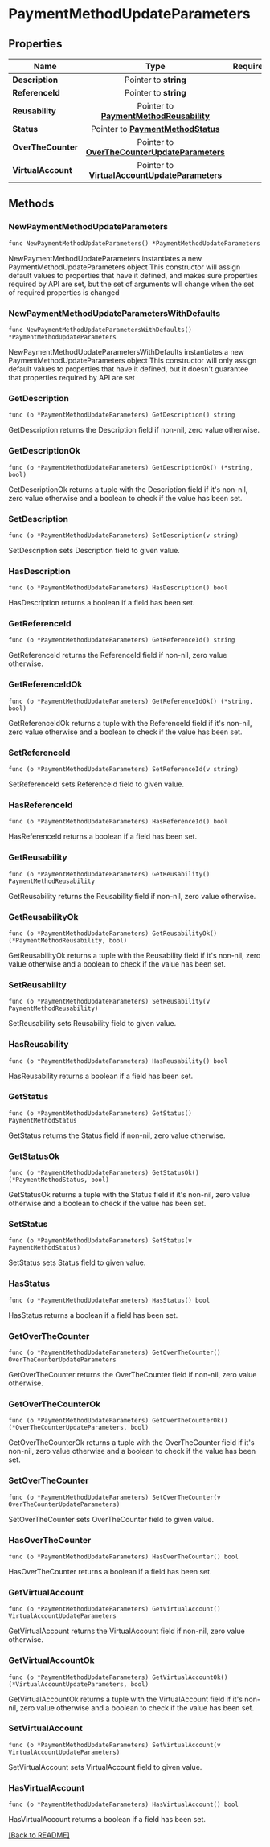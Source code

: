 # PaymentMethodUpdateParameters


## Properties
| Name | Type | Required | Description | Examples |
|------------|:-------------:|:-------------:|-------------|:-------------:|
| **Description** | Pointer to **string** |  |  |  |
| **ReferenceId** | Pointer to **string** |  |  |  |
| **Reusability** | Pointer to [**PaymentMethodReusability**](PaymentMethodReusability.md) |  |  |  |
| **Status** | Pointer to [**PaymentMethodStatus**](PaymentMethodStatus.md) |  |  |  |
| **OverTheCounter** | Pointer to [**OverTheCounterUpdateParameters**](OverTheCounterUpdateParameters.md) |  |  |  |
| **VirtualAccount** | Pointer to [**VirtualAccountUpdateParameters**](VirtualAccountUpdateParameters.md) |  |  |  |

## Methods

### NewPaymentMethodUpdateParameters

`func NewPaymentMethodUpdateParameters() *PaymentMethodUpdateParameters`

NewPaymentMethodUpdateParameters instantiates a new PaymentMethodUpdateParameters object
This constructor will assign default values to properties that have it defined,
and makes sure properties required by API are set, but the set of arguments
will change when the set of required properties is changed

### NewPaymentMethodUpdateParametersWithDefaults

`func NewPaymentMethodUpdateParametersWithDefaults() *PaymentMethodUpdateParameters`

NewPaymentMethodUpdateParametersWithDefaults instantiates a new PaymentMethodUpdateParameters object
This constructor will only assign default values to properties that have it defined,
but it doesn't guarantee that properties required by API are set

### GetDescription

`func (o *PaymentMethodUpdateParameters) GetDescription() string`

GetDescription returns the Description field if non-nil, zero value otherwise.

### GetDescriptionOk

`func (o *PaymentMethodUpdateParameters) GetDescriptionOk() (*string, bool)`

GetDescriptionOk returns a tuple with the Description field if it's non-nil, zero value otherwise
and a boolean to check if the value has been set.

### SetDescription

`func (o *PaymentMethodUpdateParameters) SetDescription(v string)`

SetDescription sets Description field to given value.

### HasDescription

`func (o *PaymentMethodUpdateParameters) HasDescription() bool`

HasDescription returns a boolean if a field has been set.

### GetReferenceId

`func (o *PaymentMethodUpdateParameters) GetReferenceId() string`

GetReferenceId returns the ReferenceId field if non-nil, zero value otherwise.

### GetReferenceIdOk

`func (o *PaymentMethodUpdateParameters) GetReferenceIdOk() (*string, bool)`

GetReferenceIdOk returns a tuple with the ReferenceId field if it's non-nil, zero value otherwise
and a boolean to check if the value has been set.

### SetReferenceId

`func (o *PaymentMethodUpdateParameters) SetReferenceId(v string)`

SetReferenceId sets ReferenceId field to given value.

### HasReferenceId

`func (o *PaymentMethodUpdateParameters) HasReferenceId() bool`

HasReferenceId returns a boolean if a field has been set.

### GetReusability

`func (o *PaymentMethodUpdateParameters) GetReusability() PaymentMethodReusability`

GetReusability returns the Reusability field if non-nil, zero value otherwise.

### GetReusabilityOk

`func (o *PaymentMethodUpdateParameters) GetReusabilityOk() (*PaymentMethodReusability, bool)`

GetReusabilityOk returns a tuple with the Reusability field if it's non-nil, zero value otherwise
and a boolean to check if the value has been set.

### SetReusability

`func (o *PaymentMethodUpdateParameters) SetReusability(v PaymentMethodReusability)`

SetReusability sets Reusability field to given value.

### HasReusability

`func (o *PaymentMethodUpdateParameters) HasReusability() bool`

HasReusability returns a boolean if a field has been set.

### GetStatus

`func (o *PaymentMethodUpdateParameters) GetStatus() PaymentMethodStatus`

GetStatus returns the Status field if non-nil, zero value otherwise.

### GetStatusOk

`func (o *PaymentMethodUpdateParameters) GetStatusOk() (*PaymentMethodStatus, bool)`

GetStatusOk returns a tuple with the Status field if it's non-nil, zero value otherwise
and a boolean to check if the value has been set.

### SetStatus

`func (o *PaymentMethodUpdateParameters) SetStatus(v PaymentMethodStatus)`

SetStatus sets Status field to given value.

### HasStatus

`func (o *PaymentMethodUpdateParameters) HasStatus() bool`

HasStatus returns a boolean if a field has been set.

### GetOverTheCounter

`func (o *PaymentMethodUpdateParameters) GetOverTheCounter() OverTheCounterUpdateParameters`

GetOverTheCounter returns the OverTheCounter field if non-nil, zero value otherwise.

### GetOverTheCounterOk

`func (o *PaymentMethodUpdateParameters) GetOverTheCounterOk() (*OverTheCounterUpdateParameters, bool)`

GetOverTheCounterOk returns a tuple with the OverTheCounter field if it's non-nil, zero value otherwise
and a boolean to check if the value has been set.

### SetOverTheCounter

`func (o *PaymentMethodUpdateParameters) SetOverTheCounter(v OverTheCounterUpdateParameters)`

SetOverTheCounter sets OverTheCounter field to given value.

### HasOverTheCounter

`func (o *PaymentMethodUpdateParameters) HasOverTheCounter() bool`

HasOverTheCounter returns a boolean if a field has been set.

### GetVirtualAccount

`func (o *PaymentMethodUpdateParameters) GetVirtualAccount() VirtualAccountUpdateParameters`

GetVirtualAccount returns the VirtualAccount field if non-nil, zero value otherwise.

### GetVirtualAccountOk

`func (o *PaymentMethodUpdateParameters) GetVirtualAccountOk() (*VirtualAccountUpdateParameters, bool)`

GetVirtualAccountOk returns a tuple with the VirtualAccount field if it's non-nil, zero value otherwise
and a boolean to check if the value has been set.

### SetVirtualAccount

`func (o *PaymentMethodUpdateParameters) SetVirtualAccount(v VirtualAccountUpdateParameters)`

SetVirtualAccount sets VirtualAccount field to given value.

### HasVirtualAccount

`func (o *PaymentMethodUpdateParameters) HasVirtualAccount() bool`

HasVirtualAccount returns a boolean if a field has been set.


[[Back to README]](../../README.md)


